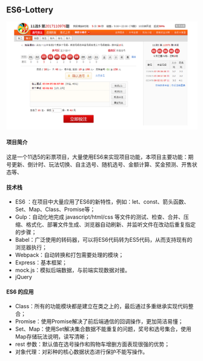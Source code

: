 ##  ES6-Lottery

![lottery](https://github.com/Artila/ES6-Lottery/blob/master/lottery-01.PNG)

#### 项目简介

这是一个11选5的彩票项目，大量使用ES6来实现项目功能，本项目主要功能：期号更新、倒计时、玩法切换、自主选号、随机选号、金额计算、奖金预测、开售状态等、



#### 技术栈

- ES6 ：在项目中大量应用了ES6的新特性，例如：let、const、箭头函数、Set、Map、Class、Promise等；
- Gulp：自动化地完成  javascript/html/css 等文件的测试、检查、合并、压缩、格式化、部署文件生成、浏览器自动刷新、并监听文件在改动后重复指定的步骤；
- Babel：广泛使用的转码器，可以将ES6代码转为ES5代码，从而支持现有的浏览器执行；
- Webpack：自动转换和打包需要处理的模块；
- Express：基本框架；
- mock.js：模拟后端数据，与前端实现数据对接。
- jQuery





#### ES6 的应用

- Class：所有的功能模块都是建立在类之上的，最后通过多重继承实现代码整合；
- Promise：使用Promise解决了前后端通信的回调操作，更加简洁易懂；
- Set、Map：使用Set解决集合数据不能重复的问题，奖号和选号集合，使用Map存储玩法说明，读写清晰；
- rest 参数：默认值在选号操作和购物车增删方面表现很强的优势；
- 对象代理：对彩种的核心数据状态进行保护不能写操作。



